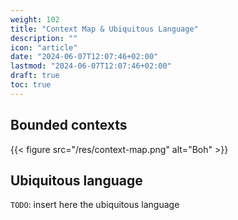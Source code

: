 ```yaml
---
weight: 102
title: "Context Map & Ubiquitous Language"
description: ""
icon: "article"
date: "2024-06-07T12:07:46+02:00"
lastmod: "2024-06-07T12:07:46+02:00"
draft: true
toc: true
---
```


## Bounded contexts

{{< figure src="/res/context-map.png" alt="Boh" >}}

## Ubiquitous language

`TODO`: insert here the ubiquitous language